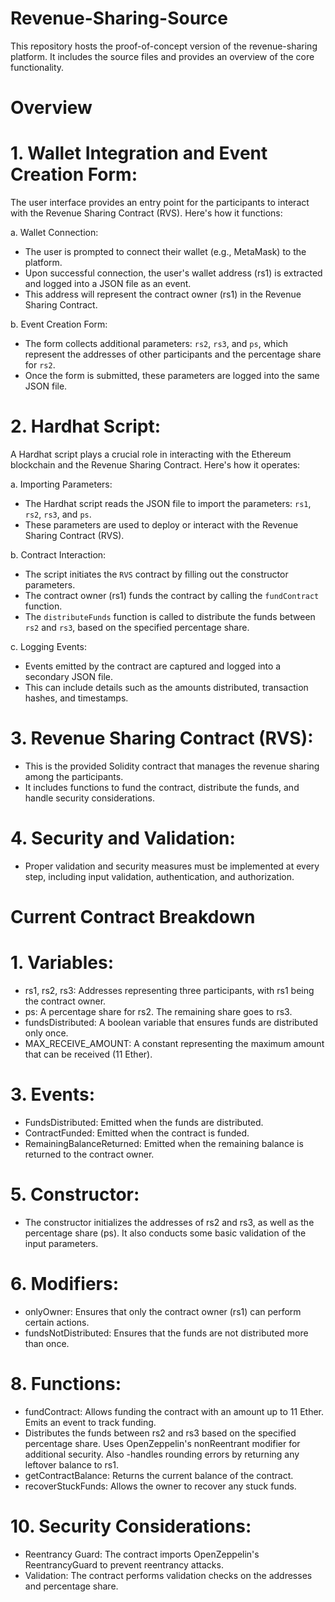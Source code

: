 # Revenue-Sharing-Source
This repository hosts the proof-of-concept version of the revenue-sharing platform. It includes the source files and provides an overview of the core functionality.

# Overview

# 1. Wallet Integration and Event Creation Form:
The user interface provides an entry point for the participants to interact with the Revenue Sharing Contract (RVS). Here's how it functions:

 a. Wallet Connection:
- The user is prompted to connect their wallet (e.g., MetaMask) to the platform.
- Upon successful connection, the user's wallet address (rs1) is extracted and logged into a JSON file as an event.
- This address will represent the contract owner (rs1) in the Revenue Sharing Contract.

 b. Event Creation Form:
- The form collects additional parameters: `rs2`, `rs3`, and `ps`, which represent the addresses of other participants and the percentage share for `rs2`.
- Once the form is submitted, these parameters are logged into the same JSON file.

# 2. Hardhat Script:
A Hardhat script plays a crucial role in interacting with the Ethereum blockchain and the Revenue Sharing Contract. Here's how it operates:

 a. Importing Parameters:
- The Hardhat script reads the JSON file to import the parameters: `rs1`, `rs2`, `rs3`, and `ps`.
- These parameters are used to deploy or interact with the Revenue Sharing Contract (RVS).

 b. Contract Interaction:
- The script initiates the `RVS` contract by filling out the constructor parameters.
- The contract owner (rs1) funds the contract by calling the `fundContract` function.
- The `distributeFunds` function is called to distribute the funds between `rs2` and `rs3`, based on the specified percentage share.

 c. Logging Events:
- Events emitted by the contract are captured and logged into a secondary JSON file.
- This can include details such as the amounts distributed, transaction hashes, and timestamps.

# 3. Revenue Sharing Contract (RVS):
- This is the provided Solidity contract that manages the revenue sharing among the participants.
- It includes functions to fund the contract, distribute the funds, and handle security considerations.

# 4. Security and Validation:
- Proper validation and security measures must be implemented at every step, including input validation, authentication, and authorization.

# Current Contract Breakdown

# 1. Variables:
- rs1, rs2, rs3: Addresses representing three participants, with rs1 being the contract owner.
- ps: A percentage share for rs2. The remaining share goes to rs3.
- fundsDistributed: A boolean variable that ensures funds are distributed only once.
- MAX_RECEIVE_AMOUNT: A constant representing the maximum amount that can be received (11 Ether).

# 3. Events:
- FundsDistributed: Emitted when the funds are distributed.
- ContractFunded: Emitted when the contract is funded.
- RemainingBalanceReturned: Emitted when the remaining balance is returned to the contract owner.

# 5. Constructor:
- The constructor initializes the addresses of rs2 and rs3, as well as the percentage share (ps). It also conducts some basic validation of the input parameters.

# 6. Modifiers:
- onlyOwner: Ensures that only the contract owner (rs1) can perform certain actions.
- fundsNotDistributed: Ensures that the funds are not distributed more than once.

# 8. Functions:
- fundContract: Allows funding the contract with an amount up to 11 Ether. Emits an event to track funding.
- Distributes the funds between rs2 and rs3 based on the specified percentage share. Uses OpenZeppelin's nonReentrant modifier for additional security. Also -handles rounding errors by returning any leftover balance to rs1.
- getContractBalance: Returns the current balance of the contract.
- recoverStuckFunds: Allows the owner to recover any stuck funds.

# 10. Security Considerations:
- Reentrancy Guard: The contract imports OpenZeppelin's ReentrancyGuard to prevent reentrancy attacks.
- Validation: The contract performs validation checks on the addresses and percentage share.
